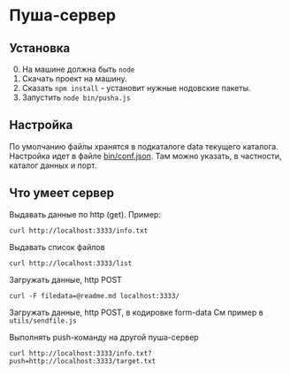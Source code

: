 # Пуша-сервер 

## Установка

0. На машине должна быть `node`
1. Скачать проект на машину.
2. Сказать `npm install` - установит нужные нодовские пакеты.
3. Запустить `node bin/pusha.js`

## Настройка

По умолчанию файлы хранятся в подкаталоге data текущего каталога.
Настройка идет в файле [bin/conf.json](bin/conf.json). Там можно указать, в частности, каталог данных и порт.

## Что умеет сервер

Выдавать данные по http (get). Пример:
```
curl http://localhost:3333/info.txt
```

Выдавать список файлов
```
curl http://localhost:3333/list
```

Загружать данные, http POST
```
curl -F filedata=@readme.md localhost:3333/
```

Загружать данные, http POST, в кодировке form-data
См пример в `utils/sendfile.js`

Выполнять push-команду на другой пуша-сервер
```
curl http://localhost:3333/info.txt?push=http://localhost:3333/target.txt
```
